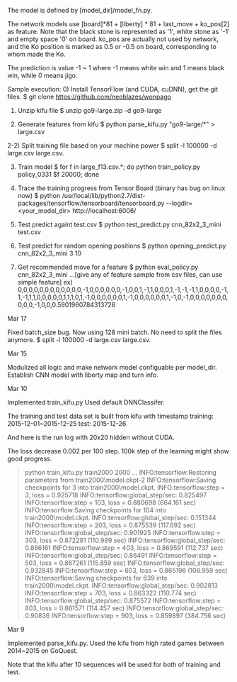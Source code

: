 The model is defined by [model_dir]/model_fn.py.

The network models use [board]*81 + [liberty] * 81 + last_move + ko_pos[2] as feature.
Note that the black stone is represented as '1', white stone as '-1' and empty space '0' on board.
ko_pos are actually not used by network, and the Ko position is marked as 0.5 or -0.5 on board, corresponding to whom made the Ko.

The prediction is value -1 ~ 1 where -1 means white win and 1 means black win, while 0 means jigo.

Sample execution:
0) Install TensorFlow (and CUDA, cuDNN), get the git files.
$ git clone https://github.com/neoblazes/wonpago

1) Unzip kifu file
$ unzip go9-large.zip -d go9-large

2) Generate features from kifu
$ python parse_kifu.py "go9-large/*" > large.csv

2-2) Split training file based on your machine power
$ split -l 100000 -d large.csv large.csv.

3) Train model
$ for f in large_f13.csv.*; do python train_policy.py policy_0331 $f 20000; done

4) Trace the training progress from Tensor Board (binary has bug on linux now)
$ python /usr/local/lib/python2.7/dist-packages/tensorflow/tensorboard/tensorboard.py --logdir=<your_model_dir>
http://localhost:6006/

5) Test predict againt test.csv
$ python test_predict.py cnn_82x2_3_mini test.csv

6) Test predict for random opening positions
$ python opening_predict.py cnn_82x2_3_mini 3 10

7) Get recommended move for a feature
$ python eval_policy.py cnn_82x2_3_mini
...[give any of feature sample from csv files, can use simple feature]
ex) 0,0,0,0,0,0,0,0,0,0,0,0,-1,0,0,0,0,0,0,-1,0,0,1,-1,1,0,0,0,1,-1,-1,-1,1,0,0,0,0,-1,1,-1,1,1,0,0,0,0,0,1,1,1,0,1,-1,0,0,0,0,0,0,1,-1,0,0,0,0,0,0,1,-1,0,-1,0,0,0,0,0,0,0,0,0,0,-1,0,0,0.5901960784313726



Mar 17

Fixed batch_size bug. Now using 128 mini batch.
No need to split the files anymore.
$ split -l 100000 -d large.csv large.csv.

Mar 15

Modulized all logic and make network model configuable per model_dir.
Establish CNN model with liberty map and turn info.

Mar 10

Implemented train_kifu.py
Used default DNNClassifer.

The training and test data set is built from kifu with timestamp
training: 2015-12-01~2015-12-25
test: 2015-12-26

And here is the run log with 20x20 hidden without CUDA.

The loss decrease 0.002 per 100 step.
100k step of the learning might show good progress.

>python train_kifu.py train2000 2000
...
INFO:tensorflow:Restoring parameters from train2000\model.ckpt-2
INFO:tensorflow:Saving checkpoints for 3 into train2000\model.ckpt.
INFO:tensorflow:step = 3, loss = 0.925718
INFO:tensorflow:global_step/sec: 0.825497
INFO:tensorflow:step = 103, loss = 0.880698 (664.161 sec)
INFO:tensorflow:Saving checkpoints for 104 into train2000\model.ckpt.
INFO:tensorflow:global_step/sec: 0.151344
INFO:tensorflow:step = 203, loss = 0.875539 (117.692 sec)
INFO:tensorflow:global_step/sec: 0.901925
INFO:tensorflow:step = 303, loss = 0.872281 (110.989 sec)
INFO:tensorflow:global_step/sec: 0.886161
INFO:tensorflow:step = 403, loss = 0.869591 (112.737 sec)
INFO:tensorflow:global_step/sec: 0.86491
INFO:tensorflow:step = 503, loss = 0.867261 (115.859 sec)
INFO:tensorflow:global_step/sec: 0.932845
INFO:tensorflow:step = 603, loss = 0.865196 (106.959 sec)
INFO:tensorflow:Saving checkpoints for 639 into train2000\model.ckpt.
INFO:tensorflow:global_step/sec: 0.902813
INFO:tensorflow:step = 703, loss = 0.863322 (110.774 sec)
INFO:tensorflow:global_step/sec: 0.875572
INFO:tensorflow:step = 803, loss = 0.861571 (114.457 sec)
INFO:tensorflow:global_step/sec: 0.90836
INFO:tensorflow:step = 903, loss = 0.859897 (384.756 sec)



Mar 9

Implemented parse_kifu.py.
Used the kifu from high rated games between 2014~2015 on GoQuest.

Note that the kifu after 10 sequences will be used for both of training and test.
